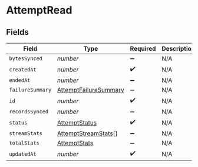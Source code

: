 # AttemptRead


## Fields

| Field                                                                 | Type                                                                  | Required                                                              | Description                                                           |
| --------------------------------------------------------------------- | --------------------------------------------------------------------- | --------------------------------------------------------------------- | --------------------------------------------------------------------- |
| `bytesSynced`                                                         | *number*                                                              | :heavy_minus_sign:                                                    | N/A                                                                   |
| `createdAt`                                                           | *number*                                                              | :heavy_check_mark:                                                    | N/A                                                                   |
| `endedAt`                                                             | *number*                                                              | :heavy_minus_sign:                                                    | N/A                                                                   |
| `failureSummary`                                                      | [AttemptFailureSummary](../../models/shared/attemptfailuresummary.md) | :heavy_minus_sign:                                                    | N/A                                                                   |
| `id`                                                                  | *number*                                                              | :heavy_check_mark:                                                    | N/A                                                                   |
| `recordsSynced`                                                       | *number*                                                              | :heavy_minus_sign:                                                    | N/A                                                                   |
| `status`                                                              | [AttemptStatus](../../models/shared/attemptstatus.md)                 | :heavy_check_mark:                                                    | N/A                                                                   |
| `streamStats`                                                         | [AttemptStreamStats](../../models/shared/attemptstreamstats.md)[]     | :heavy_minus_sign:                                                    | N/A                                                                   |
| `totalStats`                                                          | [AttemptStats](../../models/shared/attemptstats.md)                   | :heavy_minus_sign:                                                    | N/A                                                                   |
| `updatedAt`                                                           | *number*                                                              | :heavy_check_mark:                                                    | N/A                                                                   |